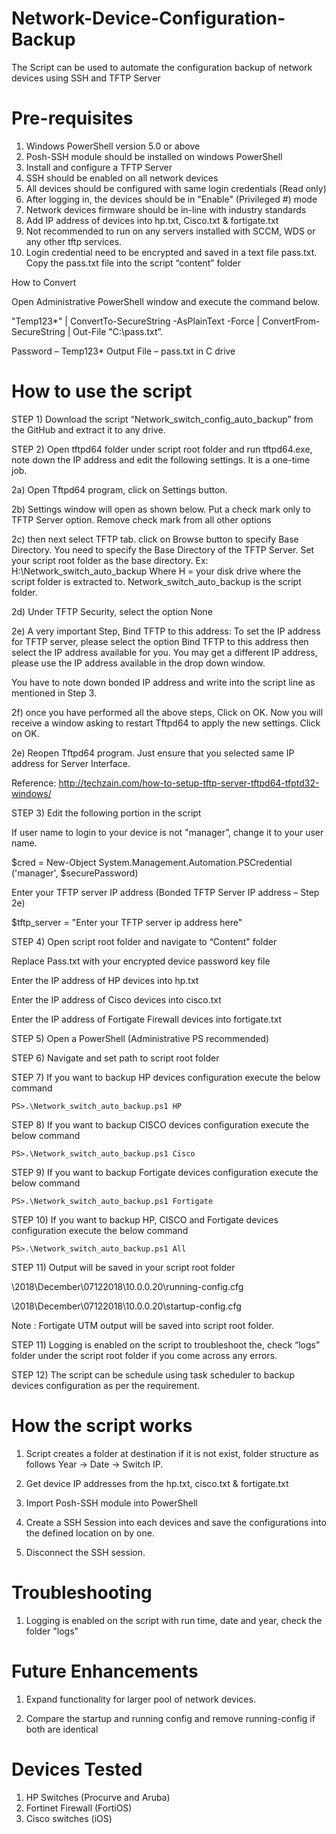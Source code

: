 
# Network-Device-Configuration-Backup

The Script can be used to automate the configuration backup of network devices using SSH and TFTP Server

# Pre-requisites

1. Windows PowerShell version 5.0 or above
2. Posh-SSH module should be installed on windows PowerShell
3. Install and configure a TFTP Server
4. SSH should be enabled on all network devices
5. All devices should be configured with same login credentials (Read only)
6. After logging in, the devices should be in "Enable" (Privileged #) mode
7. Network devices firmware should be in-line with industry standards
8. Add IP address of devices into hp.txt, Cisco.txt & fortigate.txt
9. Not recommended to run on any servers installed with SCCM, WDS or any other tftp services.
10. Login credential need to be encrypted and saved in a text file pass.txt. Copy the pass.txt file into the script “content” folder

How to Convert

Open Administrative PowerShell window and execute the command below.

"Temp123*" | ConvertTo-SecureString -AsPlainText -Force | ConvertFrom-SecureString | Out-File "C:\pass.txt”.

Password – Temp123* Output File – pass.txt in C drive

# How to use the script

STEP 1)	Download the script “Network_switch_config_auto_backup” from the GitHub and extract it to any drive.

STEP 2)	Open tftpd64 folder under script root folder and run tftpd64.exe, note down the IP address and edit the following settings. It is a one-time job.

2a) Open Tftpd64 program, click on Settings button.

2b) Settings window will open as shown below. Put a check mark only to TFTP Server option. Remove check mark from all other options

2c) then next select TFTP tab. click on Browse button to specify Base Directory. You need to specify the Base Directory of the TFTP Server. Set your script root folder as the base directory. Ex: H:\Network_switch_auto_backup Where H = your disk drive where the script folder is extracted to. Network_switch_auto_backup is the script folder.

2d) Under TFTP Security, select the option None

2e) A very important Step, Bind TFTP to this address: To set the IP address for TFTP server, please select the option Bind TFTP to this address then select the IP address available for you. You may get a different IP address, please use the IP address available in the drop down window.

You have to note down bonded IP address and write into the script line as mentioned in Step 3.

2f) once you have performed all the above steps, Click on OK. Now you will receive a window asking to restart Tftpd64 to apply the new settings. Click on OK.

2e) Reopen Tftpd64 program. Just ensure that you selected same IP address for Server Interface.

Reference: http://techzain.com/how-to-setup-tftp-server-tftpd64-tfptd32-windows/

STEP 3)	Edit the following portion in the script

If user name to login to your device is not "manager”, change it to your user name.

$cred = New-Object System.Management.Automation.PSCredential ('manager', $securePassword)

Enter your TFTP server IP address (Bonded TFTP Server IP address – Step 2e)

$tftp_server = "Enter your TFTP server ip address here"

STEP 4)	Open script root folder and navigate to “Content" folder

Replace Pass.txt with your encrypted device password key file

Enter the IP address of HP devices into hp.txt

Enter the IP address of Cisco devices into cisco.txt

Enter the IP address of Fortigate Firewall devices into fortigate.txt

STEP 5)	Open a PowerShell (Administrative PS recommended)

STEP 6)	Navigate and set path to script root folder

STEP 7)	If you want to backup HP devices configuration execute the below command

    PS>.\Network_switch_auto_backup.ps1 HP
    
STEP 8)	If you want to backup CISCO devices configuration execute the below command

    PS>.\Network_switch_auto_backup.ps1 Cisco
    
STEP 9)	If you want to backup Fortigate devices configuration execute the below command

    PS>.\Network_switch_auto_backup.ps1 Fortigate
    
STEP 10)	If you want to backup HP, CISCO and Fortigate devices configuration execute the below command

    PS>.\Network_switch_auto_backup.ps1 All
    
STEP 11)	Output will be saved in your script root folder

\2018\December\07122018\10.0.0.20\running-config.cfg

\2018\December\07122018\10.0.0.20\startup-config.cfg

Note : Fortigate UTM output will be saved into script root folder.

STEP 11)	Logging is enabled on the script to troubleshoot the, check “logs” folder under the script root folder if you come across any errors.

STEP 12)	The script can be schedule using task scheduler to backup devices configuration as per the requirement.

# How the script works

1. Script creates a folder at destination if it is not exist, folder structure as follows Year -> Date -> Switch IP.

2. Get device IP addresses from the hp.txt, cisco.txt & fortigate.txt

3. Import Posh-SSH module into PowerShell

4. Create a SSH Session into each devices and save the configurations into the defined location on by one.

5. Disconnect the SSH session.

# Troubleshooting

1.	Logging is enabled on the script with run time, date and year, check the folder "logs"

# Future Enhancements

1. Expand functionality for larger pool of network devices.

2. Compare the startup and running config and remove running-config if both are identical

# Devices Tested

1. HP Switches (Procurve and Aruba)
2. Fortinet Firewall (FortiOS)
3. Cisco switches (iOS)
